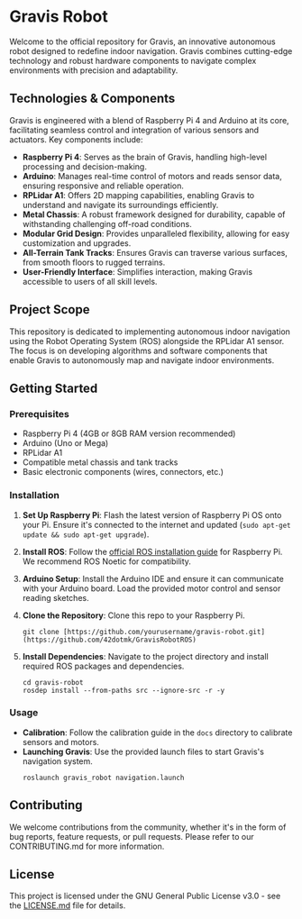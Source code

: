 # Gravis Robot

Welcome to the official repository for Gravis, an innovative autonomous robot designed to redefine indoor navigation. Gravis combines cutting-edge technology and robust hardware components to navigate complex environments with precision and adaptability.

## Technologies & Components

Gravis is engineered with a blend of Raspberry Pi 4 and Arduino at its core, facilitating seamless control and integration of various sensors and actuators. Key components include:

- **Raspberry Pi 4**: Serves as the brain of Gravis, handling high-level processing and decision-making.
- **Arduino**: Manages real-time control of motors and reads sensor data, ensuring responsive and reliable operation.
- **RPLidar A1**: Offers 2D mapping capabilities, enabling Gravis to understand and navigate its surroundings efficiently.
- **Metal Chassis**: A robust framework designed for durability, capable of withstanding challenging off-road conditions.
- **Modular Grid Design**: Provides unparalleled flexibility, allowing for easy customization and upgrades.
- **All-Terrain Tank Tracks**: Ensures Gravis can traverse various surfaces, from smooth floors to rugged terrains.
- **User-Friendly Interface**: Simplifies interaction, making Gravis accessible to users of all skill levels.

## Project Scope

This repository is dedicated to implementing autonomous indoor navigation using the Robot Operating System (ROS) alongside the RPLidar A1 sensor. The focus is on developing algorithms and software components that enable Gravis to autonomously map and navigate indoor environments.

## Getting Started

### Prerequisites

- Raspberry Pi 4 (4GB or 8GB RAM version recommended)
- Arduino (Uno or Mega)
- RPLidar A1
- Compatible metal chassis and tank tracks
- Basic electronic components (wires, connectors, etc.)

### Installation

1. **Set Up Raspberry Pi**: Flash the latest version of Raspberry Pi OS onto your Pi. Ensure it's connected to the internet and updated (`sudo apt-get update && sudo apt-get upgrade`).

2. **Install ROS**: Follow the [official ROS installation guide](http://wiki.ros.org/ROS/Installation) for Raspberry Pi. We recommend ROS Noetic for compatibility.

3. **Arduino Setup**: Install the Arduino IDE and ensure it can communicate with your Arduino board. Load the provided motor control and sensor reading sketches.

4. **Clone the Repository**: Clone this repo to your Raspberry Pi.
   ```
   git clone [https://github.com/yourusername/gravis-robot.git](https://github.com/42dotmk/GravisRobotROS)
   ```

5. **Install Dependencies**: Navigate to the project directory and install required ROS packages and dependencies.
   ```
   cd gravis-robot
   rosdep install --from-paths src --ignore-src -r -y
   ```

### Usage

- **Calibration**: Follow the calibration guide in the `docs` directory to calibrate sensors and motors.
- **Launching Gravis**: Use the provided launch files to start Gravis's navigation system.
  ```
  roslaunch gravis_robot navigation.launch
  ```

## Contributing

We welcome contributions from the community, whether it's in the form of bug reports, feature requests, or pull requests. Please refer to our CONTRIBUTING.md for more information.

## License

This project is licensed under the GNU General Public License v3.0 - see the [LICENSE.md](LICENSE) file for details.

